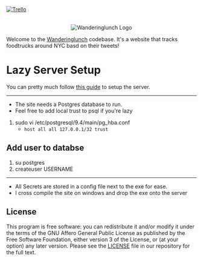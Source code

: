[![Trello](https://img.shields.io/badge/trello-outdated-red.svg)](https://trello.com/b/Cf8c0Z8e/wandering-lunch)
<div align="center">
    <br>
  <img
    alt="Wanderinglunch Logo"
    src="https://wanderinglunch.com/static/images/wl.png"
  />
  <br>
</div>

Welcome to the [Wanderinglunch](https://wanderinglunch.com) codebase. It's a website that tracks foodtrucks around NYC basd on their tweets!

# Lazy Server Setup
You can pretty much follow [this guide](https://plusbryan.com/my-first-5-minutes-on-a-server-or-essential-security-for-linux-servers) to setup the server.

---

* The site needs a Postgres database to run.
* Feel free to add local trust to psql if you're lazy

1.  sudo vi /etc/postgresql/9.4/main/pg_hba.conf
	* `host all all 127.0.0.1/32 trust`

## Add user to databse
1. su postgres
1. createuser USERNAME

---

* All Secrets are stored in a config file next to the exe for ease.
* I cross compile the site on windows and drop the exe onto the server

## License

This program is free software: you can redistribute it and/or modify it under the terms of the GNU Affero General Public License as published by the Free Software Foundation, either version 3 of the License, or (at your option) any later version. Please see the [LICENSE](./LICENSE.md) file in our repository for the full text.
